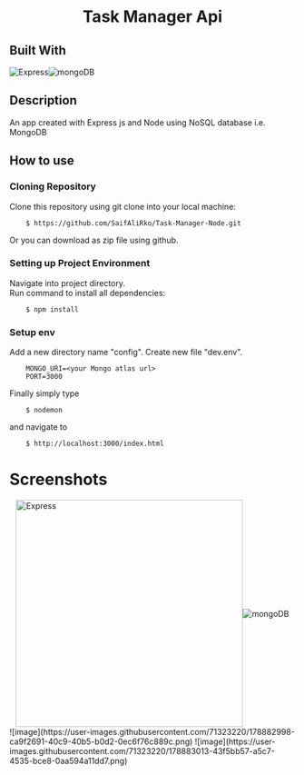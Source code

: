 
<h1 align="center"> Task Manager Api</h1>

## Built With
<div style="display: flex">
  <img alt="Express" src ="https://img.shields.io/badge/Express.js-000000?style=for-the-badge&logo=express&logoColor=white"/>
  <img src="https://img.shields.io/badge/MongoDB-4EA94B?style=for-the-badge&logo=mongodb&logoColor=white" alt="mongoDB" />
</div>

## Description
An app created with Express js and Node using NoSQL database i.e. MongoDB

## How to use
### Cloning Repository

Clone this repository using git clone into your local machine:

```
    $ https://github.com/SaifAliRko/Task-Manager-Node.git
```

Or you can download as zip file using github.
### Setting up Project Environment

Navigate into project directory.<br/>
Run command to install all dependencies:

```
    $ npm install
```
### Setup env

Add a new directory name "config". Create new file "dev.env".</br>

```
    MONGO_URI=<your Mongo atlas url>
    PORT=3000
```

Finally simply type 
```
    $ nodemon
```
and navigate to

```
    $ http://localhost:3000/index.html
```
# Screenshots
<div style="display: flex; justify-content:center; align-items:center">
  <img style="object-fit: contain;width: 400px;height:  400px;" alt="Express" src ="https://user-images.githubusercontent.com/71323220/178882998-ca9f2691-40c9-40b5-b0d2-0ec6f76c889c.png"/>
  
  <img src="https://user-images.githubusercontent.com/71323220/178883013-43f5bb57-a5c7-4535-bce8-0aa594a11dd7.png" alt="mongoDB" />
</div>
<div style="display:flex ; justify-content:center; align-items:center">
  ![image](https://user-images.githubusercontent.com/71323220/178882998-ca9f2691-40c9-40b5-b0d2-0ec6f76c889c.png)
  ![image](https://user-images.githubusercontent.com/71323220/178883013-43f5bb57-a5c7-4535-bce8-0aa594a11dd7.png)
</div>
